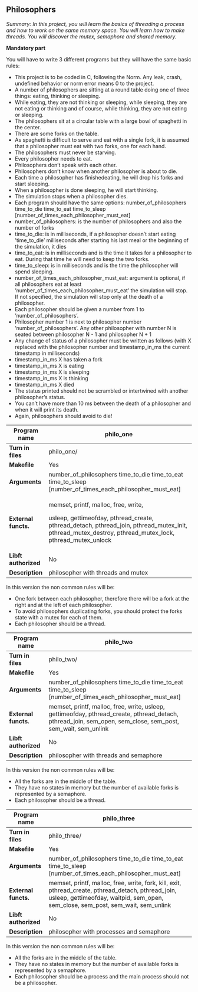 ﻿## Philosophers

*Summary: In this project, you will learn the basics of threading a process and how to work on the same memory space. You will learn how to make threads. You will discover the mutex, semaphore and shared memory.*

**Mandatory part**

You will have to write 3 different programs but they will have the same basic rules:

- This project is to be coded in C, following the Norm. Any leak, crash, undefined behavior or norm error means 0 to the project.
- A number of philosophers are sitting at a round table doing one of three things: eating, thinking or sleeping.
- While eating, they are not thinking or sleeping, while sleeping, they are not eating or thinking and of course, while thinking, they are not eating or sleeping.
- The philosophers sit at a circular table with a large bowl of spaghetti in the center.
- There are some forks on the table.
- As spaghetti is difficult to serve and eat with a single fork, it is assumed that a philosopher must eat with two forks, one for each hand.
- The philosophers must never be starving.
- Every philosopher needs to eat.
- Philosophers don’t speak with each other.
- Philosophers don’t know when another philosopher is about to die.
- Each time a philosopher has finishedeating, he will drop his forks and start sleeping.
- When a philosopher is done sleeping, he will start thinking.
- The simulation stops when a philosopher dies.
- Each program should have the same options: number\_of\_philosophers time\_to\_die time\_to\_eat time\_to\_sleep [number\_of\_times\_each\_philosopher\_must\_eat]
- number\_of\_philosophers: is the number of philosophers and also the number of forks
- time\_to\_die: is in milliseconds, if a philosopher doesn’t start eating ’time\_to\_die’ milliseconds after starting his last meal or the beginning of the simulation, it dies
- time\_to\_eat: is in milliseconds and is the time it takes for a philosopher to eat. During that time he will need to keep the two forks.
- time\_to\_sleep: is in milliseconds and is the time the philosopher will spend sleeping.
- number\_of\_times\_each\_philosopher\_must\_eat: argument is optional, if all philosophers eat at least ’number\_of\_times\_each\_philosopher\_must\_eat’ the simulation will stop. If not specified, the simulation will stop only at the death of a philosopher.
- Each philosopher should be given a number from 1 to ’number\_of\_philosophers’.
- Philosopher number 1 is next to philosopher number ’number\_of\_philosophers’. Any other philosopher with number N is seated between philosopher N - 1 and philosopher N + 1
- Any change of status of a philosopher must be written as follows (with X replaced with the philosopher number and timestamp\_in\_ms the current timestamp in milliseconds)
- timestamp\_in\_ms X has taken a fork
- timestamp\_in\_ms X is eating
- timestamp\_in\_ms X is sleeping
- timestamp\_in\_ms X is thinking
- timestamp\_in\_ms X died
- The status printed should not be scrambled or intertwined with another philosopher’s status.
- You can’t have more than 10 ms between the death of a philosopher and when it will print its death.
- Again, philosophers should avoid to die!

|**Program name**|philo\_one|
| - | - |
|**Turn in files**|philo\_one/|
|**Makefile**|Yes|
|**Arguments**|number\_of\_philosophers time\_to\_die time\_to\_eat time\_to\_sleep [number\_of\_times\_each\_philosopher\_must\_eat]|
|**External functs.**|<p>memset, printf, malloc, free, write,</p><p>usleep, gettimeofday, pthread\_create, pthread\_detach, pthread\_join, pthread\_mutex\_init, pthread\_mutex\_destroy, pthread\_mutex\_lock, pthread\_mutex\_unlock</p>|
|**Libft authorized**|No|
|**Description**|philosopher with threads and mutex|

In this version the non common rules will be:

- One fork between each philosopher, therefore there will be a fork at the right and at the left of each philosopher.
- To avoid philosophers duplicating forks, you should protect the forks state with a mutex for each of them.
- Each philosopher should be a thread.

|**Program name**|philo\_two|
| - | - |
|**Turn in files**|philo\_two/|
|**Makefile**|Yes|
|**Arguments**|number\_of\_philosophers time\_to\_die time\_to\_eat time\_to\_sleep [number\_of\_times\_each\_philosopher\_must\_eat]|
|**External functs.**|memset, printf, malloc, free, write, usleep, gettimeofday, pthread\_create, pthread\_detach, pthread\_join, sem\_open, sem\_close, sem\_post, sem\_wait, sem\_unlink|
|**Libft authorized**|No|
|**Description**|philosopher with threads and semaphore|

In this version the non common rules will be:

- All the forks are in the middle of the table.
- They have no states in memory but the number of available forks is represented by a semaphore.
- Each philosopher should be a thread.

|**Program name**|philo\_three|
| - | - |
|**Turn in files**|philo\_three/|
|**Makefile**|Yes|
|**Arguments**|number\_of\_philosophers time\_to\_die time\_to\_eat time\_to\_sleep [number\_of\_times\_each\_philosopher\_must\_eat]|
|**External functs.**|memset, printf, malloc, free, write, fork, kill, exit, pthread\_create, pthread\_detach, pthread\_join, usleep, gettimeofday, waitpid, sem\_open, sem\_close, sem\_post, sem\_wait, sem\_unlink|
|**Libft authorized**|No|
|**Description**|philosopher with processes and semaphore|

In this version the non common rules will be:

- All the forks are in the middle of the table.
- They have no states in memory but the number of available forks is represented by a semaphore.
- Each philosopher should be a process and the main process should not be a philosopher.
